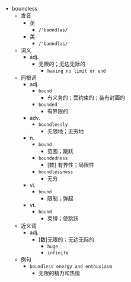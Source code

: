 - boundless
  - 发音
    - 英
      - `/'baʊndləs/`
    - 美
      - `/'baʊndləs/`
  - 词义
    - adj.
      - 无限的；无边无际的
        - `having no limit or end`
  - 同根词
    - adj.
      - `bound`
        - 有义务的；受约束的；装有封面的
      - `bounded`
        - 有界限的
    - adv.
      - `boundlessly`
        - 无限地；无穷地
    - n.
      - `bound`
        - 范围；跳跃
      - `boundedness`
        - [数] 有界性；局限性
      - `boundlessness`
        - 无穷
    - vi.
      - `bound`
        - 限制；弹起
    - vt.
      - `bound`
        - 束缚；使跳跃
  - 近义词
    - adj.
      - [数]无限的；无边无际的
        - `huge`
        - `infinite`
  - 例句
    - `boundless energy and enthusiasm`
      - 无限的精力和热情

